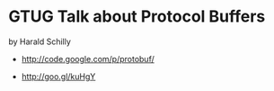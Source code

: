 # GTUG Talk about Protocol Buffers

by Harald Schilly

 * http://code.google.com/p/protobuf/

 * http://goo.gl/kuHgY 
